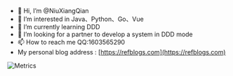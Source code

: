- 👋 Hi, I’m @NiuXiangQian
- 👀 I’m interested in Java、Python、Go、Vue
- 🌱 I’m currently learning DDD
- 💞️ I’m looking for a partner to develop a system in DDD mode
- 📫 How to reach me QQ:1603565290
- My personal blog address : [https://refblogs.com](https://refblogs.com)

![Metrics](https://metrics.lecoq.io/NiuXiangQian)
